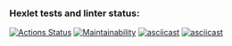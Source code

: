 ### Hexlet tests and linter status:
[![Actions Status](https://github.com/PeterGrn05/frontend-project-44/actions/workflows/hexlet-check.yml/badge.svg)](https://github.com/PeterGrn05/frontend-project-44/actions)
[![Maintainability](https://api.codeclimate.com/v1/badges/a38bd34fecb35bab04fb/maintainability)](https://codeclimate.com/github/PeterGrn05/frontend-project-44/maintainability)
[![asciicast](https://asciinema.org/a/ehIAUin1SaRVYWvEDnps6D1Jd.svg)](https://asciinema.org/a/ehIAUin1SaRVYWvEDnps6D1Jd)
[![asciicast](https://asciinema.org/a/aUE7eGAFCspWKr0SnCAsKwBQk.svg)](https://asciinema.org/a/aUE7eGAFCspWKr0SnCAsKwBQk)